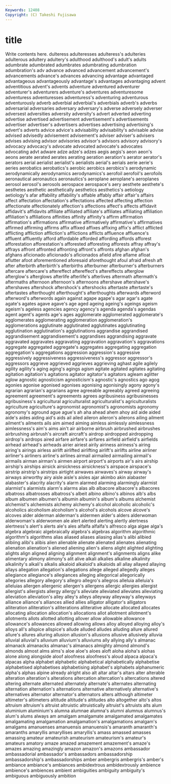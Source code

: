 ```yaml
---
Keywords: 12408 
Copyright: (C) Takeshi Fujisawa
---
```


# title

Write contents here.
dulteress adulteresses adulteress's adulteries adulterous adultery adultery's adulthood adulthood's adult's
adults adumbrate adumbrated adumbrates adumbrating adumbration adumbration's adv advance advanced
advancement advancement's advancements advance's advances advancing advantage advantaged advantageous advantageously
advantage's advantages advantaging advent adventitious advent's advents adventure adventured adventurer
adventurer's adventurers adventure's adventures adventuresome adventuress adventuresses adventuress's adventuring adventurous
adventurously adverb adverbial adverbial's adverbials adverb's adverbs adversarial adversaries adversary
adversary's adverse adversely adverser adversest adversities adversity adversity's advert adverted
adverting advertise advertised advertisement advertisement's advertisements advertiser advertiser's advertisers advertises
advertising advertising's advert's adverts advice advice's advisability advisability's advisable advise
advised advisedly advisement advisement's adviser adviser's advisers advises advising advisor
advisories advisor's advisors advisory advisory's advocacy advocacy's advocate advocated advocate's
advocates advocating advt adware adze adze's adzes aegis aegis's aeon
aeon's aeons aerate aerated aerates aerating aeration aeration's aerator aerator's
aerators aerial aerialist aerialist's aerialists aerial's aerials aerie aerie's aeries
aerobatics aerobatics's aerobic aerobics aerobics's aerodynamic aerodynamically aerodynamics aerodynamics's aerofoil
aerofoil's aerofoils aeronautical aeronautics aeronautics's aeroplane aeroplane's aeroplanes aerosol aerosol's
aerosols aerospace aerospace's aery aesthete aesthete's aesthetes aesthetic aesthetically aesthetics
aesthetics's aetiology aetiology's afar affability affability's affable affably affair affair's
affairs affect affectation affectation's affectations affected affecting affection affectionate affectionately
affection's affections affect's affects affidavit affidavit's affidavits affiliate affiliated affiliate's
affiliates affiliating affiliation affiliation's affiliations affinities affinity affinity's affirm affirmation
affirmation's affirmations affirmative affirmatively affirmative's affirmatives affirmed affirming affirms affix
affixed affixes affixing affix's afflict afflicted afflicting affliction affliction's afflictions
afflicts affluence affluence's affluent affluently afford affordable afforded affording affords
afforest afforestation afforestation's afforested afforesting afforests affray affray's affrays affront
affronted affronting affront's affronts afghan afghan's afghans aficionado aficionado's aficionados
afield afire aflame afloat aflutter afoot aforementioned aforesaid aforethought afoul
afraid afresh aft after afterbirth afterbirth's afterbirths afterburner afterburner's afterburners
aftercare aftercare's aftereffect aftereffect's aftereffects afterglow afterglow's afterglows afterlife afterlife's
afterlives aftermath aftermath's aftermaths afternoon afternoon's afternoons aftershave aftershave's aftershaves
aftershock aftershock's aftershocks aftertaste aftertaste's aftertastes afterthought afterthought's afterthoughts afterwards
afterword afterword's afterwords again against agape agape's agar agar's agate
agate's agates agave agave's age aged ageing ageing's ageings ageism
ageism's ageless agencies agency agency's agenda agenda's agendas agent agent's
agents age's ages agglomerate agglomerated agglomerate's agglomerates agglomerating agglomeration agglomeration's
agglomerations agglutinate agglutinated agglutinates agglutinating agglutination agglutination's agglutinations aggrandise aggrandised
aggrandisement aggrandisement's aggrandises aggrandising aggravate aggravated aggravates aggravating aggravation aggravation's
aggravations aggregate aggregated aggregate's aggregates aggregating aggregation aggregation's aggregations aggression
aggression's aggressive aggressively aggressiveness aggressiveness's aggressor aggressor's aggressors aggrieve aggrieved
aggrieves aggrieving aghast agile agilely agility agility's aging aging's agings
agism agitate agitated agitates agitating agitation agitation's agitations agitator agitator's
agitators agleam aglitter aglow agnostic agnosticism agnosticism's agnostic's agnostics ago
agog agonies agonise agonised agonises agonising agonisingly agony agony's agrarian
agrarian's agrarians agree agreeable agreeably agreed agreeing agreement agreement's agreements
agrees agribusiness agribusinesses agribusiness's agricultural agriculturalist agriculturalist's agriculturalists agriculture agriculture's
agronomist agronomist's agronomists agronomy agronomy's aground ague ague's ah aha
ahead ahem ahoy aid aide aided aide's aides aiding aid's
aids ail ailed aileron aileron's ailerons ailing ailment ailment's ailments
ails aim aimed aiming aimless aimlessly aimlessness aimlessness's aim's aims
ain't air airborne airbrush airbrushed airbrushes airbrushing airbrush's aircraft aircraft's
airdrop airdropped airdropping airdrop's airdrops aired airfare airfare's airfares airfield
airfield's airfields airhead airhead's airheads airier airiest airily airiness airiness's
airing airing's airings airless airlift airlifted airlifting airlift's airlifts airline
airliner airliner's airliners airline's airlines airmail airmailed airmailing airmail's airmails
airman airman's airmen airport airport's airports air's airs airship airship's
airships airsick airsickness airsickness's airspace airspace's airstrip airstrip's airstrips airtight
airwaves airwaves's airway airway's airways airworthy airy aisle aisle's aisles
ajar akimbo akin alabaster alabaster's alacrity alacrity's alarm alarmed alarming
alarmingly alarmist alarmist's alarmists alarm's alarms alas alb albacore albacore's
albacores albatross albatrosses albatross's albeit albino albino's albinos alb's albs
album albumen albumen's albumin albumin's album's albums alchemist alchemist's alchemists
alchemy alchemy's alcohol alcoholic alcoholic's alcoholics alcoholism alcoholism's alcohol's alcohols
alcove alcove's alcoves alder alderman alderman's aldermen alder's alders alderwoman
alderwoman's alderwomen ale alert alerted alerting alertly alertness alertness's alert's
alerts ale's ales alfalfa alfalfa's alfresco alga algae alga's algebra
algebraic algebraically algebra's algebras algorithm algorithmic algorithm's algorithms alias aliased
aliases aliasing alias's alibi alibied alibiing alibi's alibis alien alienable
alienate alienated alienates alienating alienation alienation's aliened aliening alien's aliens
alight alighted alighting alights align aligned aligning alignment alignment's alignments
aligns alike alimentary alimony alimony's alit alive alkali alkalies alkaline
alkalinity alkalinity's alkali's alkalis alkaloid alkaloid's alkaloids all allay allayed
allaying allays allegation allegation's allegations allege alleged allegedly alleges allegiance
allegiance's allegiances alleging allegorical allegorically allegories allegory allegory's allegro allegro's
allegros alleluia alleluia's alleluias allergen allergenic allergen's allergens allergic allergies
allergist allergist's allergists allergy allergy's alleviate alleviated alleviates alleviating alleviation
alleviation's alley alley's alleys alleyway alleyway's alleyways alliance alliance's alliances
allied allies alligator alligator's alligators alliteration alliteration's alliterations alliterative allocate
allocated allocates allocating allocation allocation's allocations allot allotment allotment's allotments
allots allotted allotting allover allow allowable allowance allowance's allowances allowed
allowing allows alloy alloyed alloying alloy's alloys all's allspice allspice's
allude alluded alludes alluding allure allured allure's allures alluring allusion
allusion's allusions allusive allusively alluvia alluvial alluvial's alluvium alluvium's alluviums
ally allying ally's almanac almanack almanacks almanac's almanacs almighty almond
almond's almonds almost alms alms's aloe aloe's aloes aloft aloha
aloha's alohas alone along alongside aloof aloofness aloofness's aloud alpaca
alpaca's alpacas alpha alphabet alphabetic alphabetical alphabetically alphabetise alphabetised alphabetises
alphabetising alphabet's alphabets alphanumeric alpha's alphas alpine already alright also
alt altar altar's altars alter alterable alteration alteration's alterations altercation
altercation's altercations altered altering alternate alternated alternately alternate's alternates alternating
alternation alternation's alternations alternative alternatively alternative's alternatives alternator alternator's alternators
alters although altimeter altimeter's altimeters altitude altitude's altitudes alto altogether
alto's altos altruism altruism's altruist altruistic altruistically altruist's altruists alts
alum aluminium aluminium's alumna alumnae alumna's alumni alumnus alumnus's alum's
alums always am amalgam amalgamate amalgamated amalgamates amalgamating amalgamation amalgamation's
amalgamations amalgam's amalgams amanuenses amanuensis amanuensis's amaranth amaranth's amaranths amaryllis
amaryllises amaryllis's amass amassed amasses amassing amateur amateurish amateurism amateurism's
amateur's amateurs amatory amaze amazed amazement amazement's amaze's amazes amazing
amazingly amazon amazon's amazons ambassador ambassadorial ambassador's ambassadors ambassadorship ambassadorship's
ambassadorships amber ambergris ambergris's amber's ambiance ambiance's ambiances ambidextrous ambidextrously
ambience ambience's ambiences ambient ambiguities ambiguity ambiguity's ambiguous ambiguously ambition
